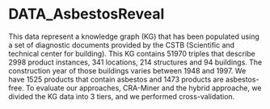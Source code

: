 # DATA_AsbestosReveal

This data represent a knowledge graph (KG) that has been populated using a set of diagnostic documents provided by the CSTB (Scientific and technical center for building).
This KG contains 51970 triples that describe 2998 product instances, 341 locations, 214 structures and 94 buildings. The construction year of those buildings varies between 1948 and 1997.
We have 1525 products that contain asbestos and 1473 products are asbestos-free. To evaluate our approaches, CRA-Miner and the hybrid approache, we divided the KG data into 3 tiers, and we performed cross-validation.
